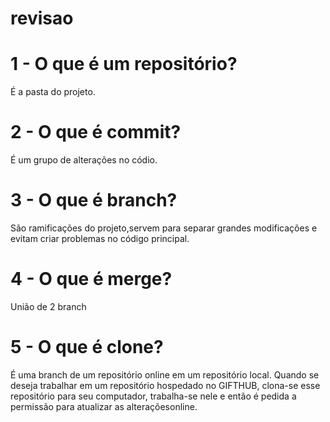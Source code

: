 # revisao
# 1 - O que é um repositório?
É a pasta do projeto.
# 2 - O que é commit?
É um grupo de alterações no códio.
# 3 - O que é branch?
São ramificações do projeto,servem para separar grandes modificações
e evitam criar problemas no código principal.
# 4 - O que é merge?
União de 2 branch
# 5 - O que é clone?
É uma branch de um repositório online em um repositório local.
Quando se deseja trabalhar em um repositório hospedado no GIFTHUB,
clona-se esse repositório para seu computador, trabalha-se nele e 
então é pedida a permissão para atualizar as alteraçõesonline. 

